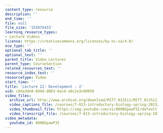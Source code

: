 ```yaml
---
content_type: resource
description: ''
end_time: ''
file: null
file_size: '155876433'
learning_resource_types:
- Lecture Videos
license: https://creativecommons.org/licenses/by-nc-sa/4.0/
ocw_type: ''
optional_tab_title: ''
optional_text: ''
parent_title: Video Lectures
parent_type: CourseSection
related_resources_text: ''
resource_index_text: ''
resourcetype: Video
start_time: ''
title: 'Lecture 22: Development - 2'
uid: c8da3de8-894d-d063-8acd-a0c2a3c60958
video_files:
  archive_url: http://www.archive.org/download/MIT7.013S11/MIT7_013S11_lec22_300k.mp4
  video_captions_file: /courses/7-013-introductory-biology-spring-2013/050f82fe5a615cb48fbe1992b23aa28c_080BGpawP3I.vtt
  video_thumbnail_file: https://img.youtube.com/vi/080BGpawP3I/default.jpg
  video_transcript_file: /courses/7-013-introductory-biology-spring-2013/bf62bd8dec96d4de587a1044addcd4e6_080BGpawP3I.pdf
video_metadata:
  youtube_id: 080BGpawP3I
---
```

